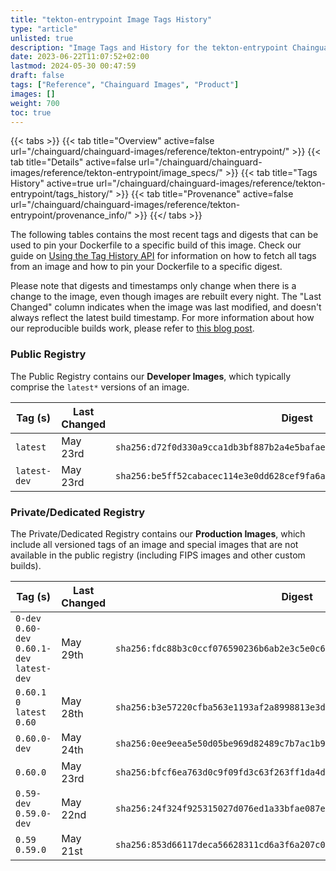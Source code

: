 ```yaml
---
title: "tekton-entrypoint Image Tags History"
type: "article"
unlisted: true
description: "Image Tags and History for the tekton-entrypoint Chainguard Image"
date: 2023-06-22T11:07:52+02:00
lastmod: 2024-05-30 00:47:59
draft: false
tags: ["Reference", "Chainguard Images", "Product"]
images: []
weight: 700
toc: true
---
```


{{< tabs >}}
{{< tab title="Overview" active=false url="/chainguard/chainguard-images/reference/tekton-entrypoint/" >}}
{{< tab title="Details" active=false url="/chainguard/chainguard-images/reference/tekton-entrypoint/image_specs/" >}}
{{< tab title="Tags History" active=true url="/chainguard/chainguard-images/reference/tekton-entrypoint/tags_history/" >}}
{{< tab title="Provenance" active=false url="/chainguard/chainguard-images/reference/tekton-entrypoint/provenance_info/" >}}
{{</ tabs >}}

The following tables contains the most recent tags and digests that can be used to pin your Dockerfile to a specific build of this image. Check our guide on [Using the Tag History API](/chainguard/chainguard-images/using-the-tag-history-api/) for information on how to fetch all tags from an image and how to pin your Dockerfile to a specific digest.

Please note that digests and timestamps only change when there is a change to the image, even though images are rebuilt every night. The "Last Changed" column indicates when the image was last modified, and doesn't always reflect the latest build timestamp. For more information about how our reproducible builds work, please refer to [this blog post](https://www.chainguard.dev/unchained/reproducing-chainguards-reproducible-image-builds).

### Public Registry
The Public Registry contains our **Developer Images**, which typically comprise the `latest*` versions of an image.

| Tag (s)       | Last Changed | Digest                                                                    |
|---------------|--------------|---------------------------------------------------------------------------|
|  `latest`     | May 23rd     | `sha256:d72f0d330a9cca1db3bf887b2a4e5bafae3af68789c6fbcf8fb8c24d46835620` |
|  `latest-dev` | May 23rd     | `sha256:be5ff52cabacec114e3e0dd628cef9fa6a64b5eb814bb4a3f7d4ae3aa9a52f3f` |


### Private/Dedicated Registry
The Private/Dedicated Registry contains our **Production Images**, which include all versioned tags of an image and special images that are not available in the public registry (including FIPS images and other custom builds).

| Tag (s)                                       | Last Changed | Digest                                                                    |
|-----------------------------------------------|--------------|---------------------------------------------------------------------------|
|  `0-dev` `0.60-dev` `0.60.1-dev` `latest-dev` | May 29th     | `sha256:fdc88b3c0ccf076590236b6ab2e3c5e0c6ed4947d2bde385cea09909593c833a` |
|  `0.60.1` `0` `latest` `0.60`                 | May 28th     | `sha256:b3e57220cfba563e1193af2a8998813e3d71cd60786b82f4b17ac554466d9b46` |
|  `0.60.0-dev`                                 | May 24th     | `sha256:0ee9eea5e50d05be969d82489c7b7ac1b9475e07fe9a9053a5d9ceeecb7da95b` |
|  `0.60.0`                                     | May 23rd     | `sha256:bfcf6ea763d0c9f09fd3c63f263ff1da4daef53e7fbb8047fad5fdbe211c8b88` |
|  `0.59-dev` `0.59.0-dev`                      | May 22nd     | `sha256:24f324f925315027d076ed1a33bfae087ed68bd8a3f3e4f4b9a615ca3d06f5e3` |
|  `0.59` `0.59.0`                              | May 21st     | `sha256:853d66117deca56628311cd6a3f6a207c00167b514370ab3de32db36e2b99dd9` |

